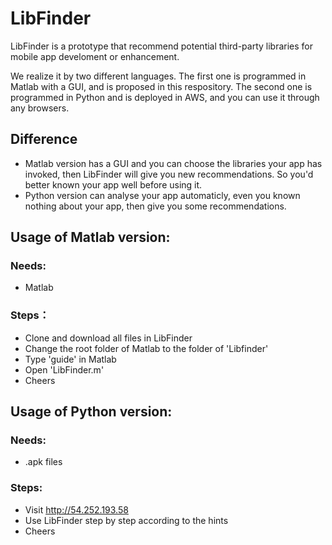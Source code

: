# LibFinder
LibFinder is a prototype that recommend potential third-party libraries for mobile app develoment or enhancement.

We realize it by two different languages. The first one is programmed in Matlab with a GUI, and is proposed in this respository. The second one is programmed in Python and is deployed in AWS, and you can use it through any browsers.
## Difference
* Matlab version has a GUI and you can choose the libraries your app has invoked, then LibFinder will give you new recommendations. So you'd better known your app well before using it.
* Python version can analyse your app automaticly, even you known nothing about your app, then give you some recommendations.

## Usage of Matlab version:
### Needs:
* Matlab
### Steps：
* Clone and download all files in LibFinder
* Change the root folder of Matlab to the folder of 'Libfinder'
* Type 'guide' in Matlab
* Open 'LibFinder.m'
* Cheers

## Usage of Python version:
### Needs:
* .apk files
### Steps:
* Visit http://54.252.193.58  
* Use LibFinder step by step according to the hints 
* Cheers
